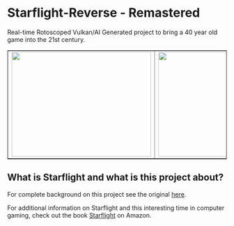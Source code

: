 # Starflight-Reverse - Remastered #

Real-time Rotoscoped Vulkan/AI Generated project to bring a 40 year old game into the 21st century.

<table border="none">
  <tr>
    <td>
      <img src="https://github.com/canadacow/starflight-reverse/assets/664680/16c4c4c4-754f-495d-bb32-7f4aaf4d0296" width="320" height="240"> 
    </td>
    <td>
      <img src="https://github.com/canadacow/starflight-reverse/assets/664680/89d034cf-9e6e-40e3-95e0-fb6e09a68373" width="320" height="240"> 
    </td>
  </tr>  
</table>

## What is Starflight and what is this project about? ##

For complete background on this project see the original [here](https://github.com/s-macke/starflight-reverse#readme).

For additional information on Starflight and this interesting time in computer gaming, check out the book [Starflight](https://www.amazon.com/Starflight-Exploded-Computer-Gaming-1987-1994/dp/1732355290) on Amazon.
